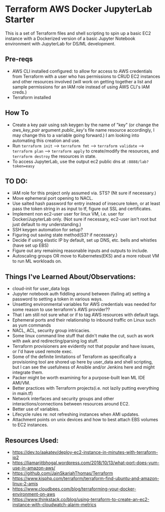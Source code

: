# Terraform AWS Docker JupyterLab Starter

This is a set of Terraform files and shell scripting to spin up a basic EC2 instance with a Dockerized version of a basic Jupyter Notebook environment with JupyterLab for DS/ML development.

## Pre-reqs

- AWS CLI installed configured: to allow for access to AWS credentials from Terraform with a user who has permissions to CRUD EC2 instances and other resources involved (will work on getting together a list and sample permissions for an IAM role instead of using AWS CLI's IAM creds.)
- Terraform installed

## How To 
- Create a key pair using ssh keygen by the name of "key" (or change the *aws_key_pair* argument *public_key*'s file name resource accordingly, I may change this to a variable going forward.) I am looking into automating this creation and use. 
- Run ``` terraform init ``` --> ``` terraform fmt ``` --> ``` terraform validate ``` --> ``` terraform plan ``` --> ``` terraform apply ```  to create/modify the resources, and ``` terraform destroy ``` the resources in state. 
- To access JupyterLab, use the output ec2 public dns at ``` :8888/lab?token=easy ```

## TO DO: 
- IAM role for this project only assumed via. STS? (Nt sure if necessary.)
- Move ephemeral port opening to NACL.
- Use salted hash password for entry instead of insecure token, or at least pass the token string in as input to tf, figure out SSL and certificates.
- Implement non ec2-user user for linux VM, i.e. user for Docker/JupyterLab only. (Not sure if necessary, ec2-user isn't root but just default to my understanding.)
- SSH keygen automation for setup?
- Figuring out saving state method(S3? if necessary.)
- Decide if using elastic IP by default, set up DNS, etc. bells and whistles (have set up EBS)
- Figure out any remaining reasonable inputs and outputs to include. 
- Autoscaling groups OR move to Kubernetes(EKS) and a more robust VM to run ML workloads on.

## Things I've Learned About/Observations:
- cloud-init for user_data logs
- Jupyter notebook auth fiddling around between (failing at) setting a password to setting a token in various ways.
- Unsetting environmental variables for AWS credentials was needed for some reason to use terraform's AWS provider??
- That I am still not sure what or if to tag AWS resources with default tags.
- Ephemeral ports and their relationship to inbound traffic on Linux such as yum commands
- NACL, ACL, security group intricacies.
- Some linux command line stuff that didn't make the cut, such as work with awk and redirecting/parsing log stuff. 
- Terraform provisioners are evidently not that popular and have issues, or I'd have used remote exec.
- Some of the definite limitations of Terraform as specifically a provisioning tool are shored up here by user_data and shell scripting, but I can see the usefulness of Ansible and/or Jenkins here and might integrate them. 
- Packer might be worth examining for a purpose-built lean ML IDE AMI/VM.
- Better practices with Terraform projects(i.e. not lazily putting everything in main.tf)
- Network interfaces and security groups and other interactions/connections between resources around EC2.
- Better use of variables.
- Lifecycle rules re: not refreshing instances when AMI updates.
- Attachment points on unix devices and how to best attach EBS volumes to EC2 instances.

## Resources Used:
- https://dev.to/aakatev/deploy-ec2-instance-in-minutes-with-terraform-ip2
- https://liamarjitbhogal.wordpress.com/2018/10/13/what-port-does-yum-use-in-amazon-aws/
- https://github.com/JainSkariahThomas/Terraform
- https://www.kisphp.com/terraform/terraform-find-ubuntu-and-amazon-linux-2-amis
- https://www.cloudbees.com/blog/terraforming-your-docker-environment-on-aws
- https://www.thinkstack.co/blog/using-terraform-to-create-an-ec2-instance-with-cloudwatch-alarm-metrics
